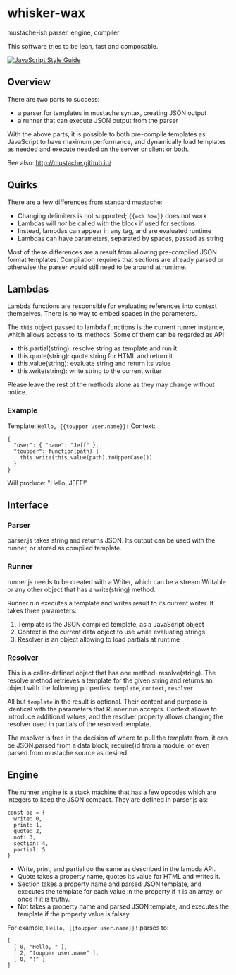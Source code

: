# whisker-wax

mustache-ish parser, engine, compiler

This software tries to be lean, fast and composable.

[![JavaScript Style Guide](https://cdn.rawgit.com/standard/standard/master/badge.svg)](https://github.com/standard/standard)

## Overview

There are two parts to success:

 * a parser for templates in mustache syntax, creating JSON output
 * a runner that can execute JSON output from the parser

With the above parts, it is possible to both pre-compile templates as
JavaScript to have maximum performance, and dynamically load templates
as needed and execute needed on the server or client or both.

See also: http://mustache.github.io/

## Quirks

There are a few differences from standard mustache:

 * Changing delimiters is not supported; `{{=<% %>=}}` does not work
 * Lambdas will _not_ be called with the block if used for sections
 * Instead, lambdas can appear in any tag, and are evaluated runtime
 * Lambdas can have parameters, separated by spaces, passed as string

Most of these differences are a result from allowing pre-compiled JSON
format templates. Compilation requires that sections are already parsed
or otherwise the parser would still need to be around at runtime.

## Lambdas

Lambda functions are responsible for evaluating references into context
themselves. There is no way to embed spaces in the parameters.

The `this` object passed to lambda functions is the current runner
instance, which allows access to its methods. Some of them can be
regarded as API:

 * this.partial(string): resolve string as template and run it
 * this.quote(string): quote string for HTML and return it
 * this.value(string): evaluate string and return its value
 * this.write(string): write string to the current writer

Please leave the rest of the methods alone as they may change without
notice.

### Example

Template: `Hello, {{toupper user.name}}!`
Context:
```
{
  "user": { "name": "Jeff" },
  "toupper": function(path) {
    this.write(this.value(path).toUpperCase())
  }
}
```

Will produce: "Hello, JEFF!"

## Interface

### Parser

parser.js takes string and returns JSON. Its output can be used with the
runner, or stored as compiled template.

### Runner

runner.js needs to be created with a Writer, which can be a stream.Writable
or any other object that has a write(string) method.

Runner.run executes a template and writes result to its current writer. It
takes three parameters:

 1. Template is the JSON compiled template, as a JavaScript object
 2. Context is the current data object to use while evaluating strings
 3. Resolver is an object allowing to load partials at runtime

### Resolver

This is a caller-defined object that has one method: resolve(string).
The resolve method retrieves a template for the given string and returns
an object with the following properties: `template`, `context`, `resolver`.

All but `template` in the result is optional. Their content and purpose is
identical with the parameters that Runner.run accepts. Context allows to
introduce additional values, and the resolver property allows changing the
resolver used in partials of the resolved template.

The resolver is free in the decision of where to pull the template from,
it can be JSON.parsed from a data block, require()d from a module, or even
parsed from mustache source as desired.

## Engine

The runner engine is a stack machine that has a few opcodes which are
integers to keep the JSON compact. They are defined in parser.js as:

```
const op = {
  write: 0,
  print: 1,
  quote: 2,
  not: 3,
  section: 4,
  partial: 5
}
```

 * Write, print, and partial do the same as described in the lambda API.
 * Quote takes a property name, quotes its value for HTML and writes it.
 * Section takes a property name and parsed JSON template, and executes
   the template for each value in the property if it is an array, or once
   if it is truthy.
 * Not takes a property name and parsed JSON template, and executes
   the template if the property value is falsey.

For example, `Hello, {{toupper user.name}}!` parses to:
```
[
  [ 0, "Hello, " ],
  [ 2, "toupper user.name" ],
  [ 0, "!" ]
]
```
